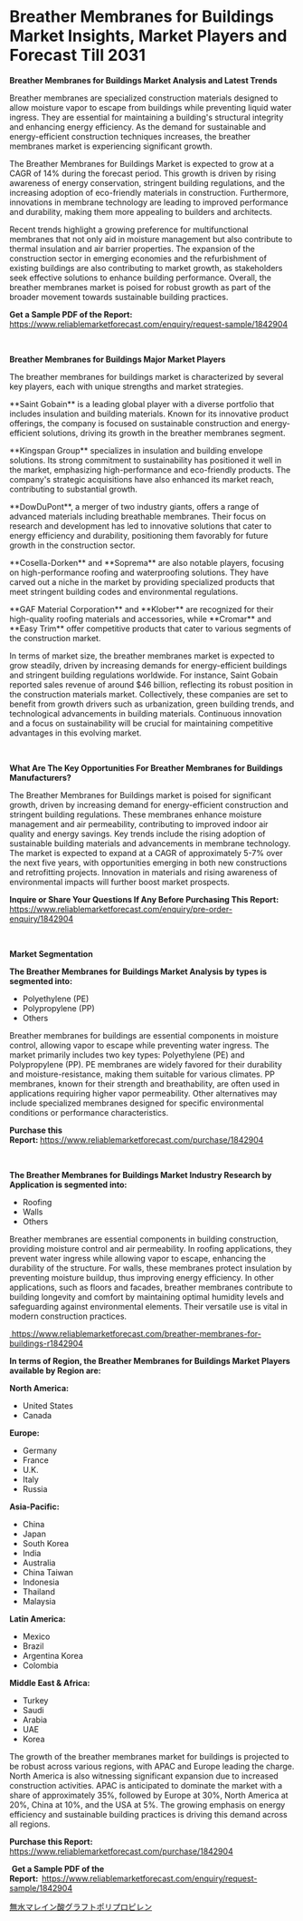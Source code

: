 <p><h1>Breather Membranes for Buildings Market Insights, Market Players and Forecast Till 2031</h1></p><p><strong>Breather Membranes for Buildings Market Analysis and Latest Trends</strong></p>
<p><p>Breather membranes are specialized construction materials designed to allow moisture vapor to escape from buildings while preventing liquid water ingress. They are essential for maintaining a building's structural integrity and enhancing energy efficiency. As the demand for sustainable and energy-efficient construction techniques increases, the breather membranes market is experiencing significant growth.</p><p>The Breather Membranes for Buildings Market is expected to grow at a CAGR of 14% during the forecast period. This growth is driven by rising awareness of energy conservation, stringent building regulations, and the increasing adoption of eco-friendly materials in construction. Furthermore, innovations in membrane technology are leading to improved performance and durability, making them more appealing to builders and architects.</p><p>Recent trends highlight a growing preference for multifunctional membranes that not only aid in moisture management but also contribute to thermal insulation and air barrier properties. The expansion of the construction sector in emerging economies and the refurbishment of existing buildings are also contributing to market growth, as stakeholders seek effective solutions to enhance building performance. Overall, the breather membranes market is poised for robust growth as part of the broader movement towards sustainable building practices.</p></p>
<p><strong>Get a Sample PDF of the Report:&nbsp;</strong> <a href="https://www.reliablemarketforecast.com/enquiry/request-sample/1842904?utm_campaign=1105&utm_medium=2&utm_source=Github&utm_content=ia&utm_term=01012025&utm_id=breather-membranes-for-buildings">https://www.reliablemarketforecast.com/enquiry/request-sample/1842904</a></p>
<p>&nbsp;</p>
<p><strong>Breather Membranes for Buildings Major Market Players</strong></p>
<p><p>The breather membranes for buildings market is characterized by several key players, each with unique strengths and market strategies. </p><p>**Saint Gobain** is a leading global player with a diverse portfolio that includes insulation and building materials. Known for its innovative product offerings, the company is focused on sustainable construction and energy-efficient solutions, driving its growth in the breather membranes segment.</p><p>**Kingspan Group** specializes in insulation and building envelope solutions. Its strong commitment to sustainability has positioned it well in the market, emphasizing high-performance and eco-friendly products. The company's strategic acquisitions have also enhanced its market reach, contributing to substantial growth.</p><p>**DowDuPont**, a merger of two industry giants, offers a range of advanced materials including breathable membranes. Their focus on research and development has led to innovative solutions that cater to energy efficiency and durability, positioning them favorably for future growth in the construction sector.</p><p>**Cosella-Dorken** and **Soprema** are also notable players, focusing on high-performance roofing and waterproofing solutions. They have carved out a niche in the market by providing specialized products that meet stringent building codes and environmental regulations.</p><p>**GAF Material Corporation** and **Klober** are recognized for their high-quality roofing materials and accessories, while **Cromar** and **Easy Trim** offer competitive products that cater to various segments of the construction market.</p><p>In terms of market size, the breather membranes market is expected to grow steadily, driven by increasing demands for energy-efficient buildings and stringent building regulations worldwide. For instance, Saint Gobain reported sales revenue of around $46 billion, reflecting its robust position in the construction materials market. Collectively, these companies are set to benefit from growth drivers such as urbanization, green building trends, and technological advancements in building materials. Continuous innovation and a focus on sustainability will be crucial for maintaining competitive advantages in this evolving market.</p></p>
<p>&nbsp;</p>
<p><strong>What Are The Key Opportunities For Breather Membranes for Buildings Manufacturers?</strong></p>
<p><p>The Breather Membranes for Buildings market is poised for significant growth, driven by increasing demand for energy-efficient construction and stringent building regulations. These membranes enhance moisture management and air permeability, contributing to improved indoor air quality and energy savings. Key trends include the rising adoption of sustainable building materials and advancements in membrane technology. The market is expected to expand at a CAGR of approximately 5-7% over the next five years, with opportunities emerging in both new constructions and retrofitting projects. Innovation in materials and rising awareness of environmental impacts will further boost market prospects.</p></p>
<p><strong>Inquire or Share Your Questions If Any Before Purchasing This Report:</strong> <a href="https://www.reliablemarketforecast.com/enquiry/pre-order-enquiry/1842904?utm_campaign=1105&utm_medium=2&utm_source=Github&utm_content=ia&utm_term=01012025&utm_id=breather-membranes-for-buildings">https://www.reliablemarketforecast.com/enquiry/pre-order-enquiry/1842904</a></p>
<p>&nbsp;</p>
<p><strong>Market Segmentation</strong></p>
<p><strong>The Breather Membranes for Buildings Market Analysis by types is segmented into:</strong></p>
<p><ul><li>Polyethylene (PE)</li><li>Polypropylene (PP)</li><li>Others</li></ul></p>
<p><p>Breather membranes for buildings are essential components in moisture control, allowing vapor to escape while preventing water ingress. The market primarily includes two key types: Polyethylene (PE) and Polypropylene (PP). PE membranes are widely favored for their durability and moisture-resistance, making them suitable for various climates. PP membranes, known for their strength and breathability, are often used in applications requiring higher vapor permeability. Other alternatives may include specialized membranes designed for specific environmental conditions or performance characteristics.</p></p>
<p><strong>Purchase this Report:&nbsp;</strong><a href="https://www.reliablemarketforecast.com/purchase/1842904?utm_campaign=1105&utm_medium=2&utm_source=Github&utm_content=ia&utm_term=01012025&utm_id=breather-membranes-for-buildings">https://www.reliablemarketforecast.com/purchase/1842904</a></p>
<p>&nbsp;</p>
<p><strong>The Breather Membranes for Buildings Market Industry Research by Application is segmented into:</strong></p>
<p><ul><li>Roofing</li><li>Walls</li><li>Others</li></ul></p>
<p><p>Breather membranes are essential components in building construction, providing moisture control and air permeability. In roofing applications, they prevent water ingress while allowing vapor to escape, enhancing the durability of the structure. For walls, these membranes protect insulation by preventing moisture buildup, thus improving energy efficiency. In other applications, such as floors and facades, breather membranes contribute to building longevity and comfort by maintaining optimal humidity levels and safeguarding against environmental elements. Their versatile use is vital in modern construction practices.</p></p>
<p><a href="https://www.reliablemarketforecast.com/breather-membranes-for-buildings-r1842904?utm_campaign=1105&utm_medium=2&utm_source=Github&utm_content=ia&utm_term=01012025&utm_id=breather-membranes-for-buildings">&nbsp;https://www.reliablemarketforecast.com/breather-membranes-for-buildings-r1842904</a></p>
<p><strong>In terms of Region, the Breather Membranes for Buildings Market Players available by Region are:</strong></p>
<p>
    <p> <strong> North America: </strong>
        <ul>
            <li>United States</li>
            <li>Canada</li>
        </ul>
        </p> 
    <p> <strong> Europe: </strong>
        <ul>
            <li>Germany</li>
            <li>France</li>
            <li>U.K.</li>
            <li>Italy</li>
            <li>Russia</li>
        </ul>
        </p> 
    <p> <strong> Asia-Pacific: </strong>
        <ul>
            <li>China</li>
            <li>Japan</li>
            <li>South Korea</li>
            <li>India</li>
            <li>Australia</li>
            <li>China Taiwan</li>
            <li>Indonesia</li>
            <li>Thailand</li>
            <li>Malaysia</li>
        </ul>
        </p> 
    <p> <strong> Latin America: </strong>
        <ul>
            <li>Mexico</li>
            <li>Brazil</li>
            <li>Argentina Korea</li>
            <li>Colombia</li>
        </ul>
        </p> 
    <p> <strong> Middle East & Africa: </strong>
        <ul>
            <li>Turkey</li>
            <li>Saudi</li>
            <li>Arabia</li>
            <li>UAE</li>
            <li>Korea</li>
        </ul>
    </p>
    </p>
<p><p>The growth of the breather membranes market for buildings is projected to be robust across various regions, with APAC and Europe leading the charge. North America is also witnessing significant expansion due to increased construction activities. APAC is anticipated to dominate the market with a share of approximately 35%, followed by Europe at 30%, North America at 20%, China at 10%, and the USA at 5%. The growing emphasis on energy efficiency and sustainable building practices is driving this demand across all regions.</p></p>
<p><strong>Purchase this Report: </strong><a href="https://www.reliablemarketforecast.com/purchase/1842904?utm_campaign=1105&utm_medium=2&utm_source=Github&utm_content=ia&utm_term=01012025&utm_id=breather-membranes-for-buildings">https://www.reliablemarketforecast.com/purchase/1842904</a></p>
<p>&nbsp;<strong>Get a Sample PDF of the Report:&nbsp;&nbsp;</strong><a href="https://www.reliablemarketforecast.com/enquiry/request-sample/1842904?utm_campaign=1105&utm_medium=2&utm_source=Github&utm_content=ia&utm_term=01012025&utm_id=breather-membranes-for-buildings">https://www.reliablemarketforecast.com/enquiry/request-sample/1842904</a></p>
<p><strong></strong></p>
<p><p><a href="https://github.com/lababdou/Market-Research-Report-List-6/blob/main/848003429670.md?utm_campaign=1105&utm_medium=2&utm_source=Github&utm_content=ia&utm_term=01012025&utm_id=breather-membranes-for-buildings">無水マレイン酸グラフトポリプロピレン</a></p></p>